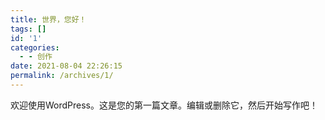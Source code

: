 ```yaml
---
title: 世界，您好！
tags: []
id: '1'
categories:
  - - 创作
date: 2021-08-04 22:26:15
permalink: /archives/1/
---
```


欢迎使用WordPress。这是您的第一篇文章。编辑或删除它，然后开始写作吧！